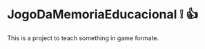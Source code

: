 # JogoDaMemoriaEducacional :grey_exclamation: :thumbsup:
This is a project to teach something in game formate.
